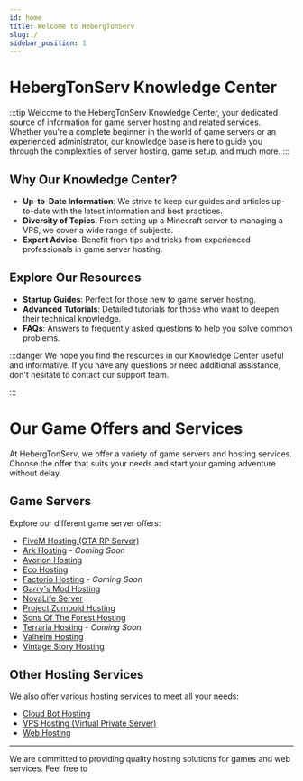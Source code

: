 ```yaml
---
id: home
title: Welcome to HebergTonServ
slug: /
sidebar_position: 1
---
```


# HebergTonServ Knowledge Center
:::tip Welcome to the HebergTonServ Knowledge Center, your dedicated source of information for game server hosting and related services. Whether you're a complete beginner in the world of game servers or an experienced administrator, our knowledge base is here to guide you through the complexities of server hosting, game setup, and much more.
:::

## Why Our Knowledge Center?

- **Up-to-Date Information**: We strive to keep our guides and articles up-to-date with the latest information and best practices.
- **Diversity of Topics**: From setting up a Minecraft server to managing a VPS, we cover a wide range of subjects.
- **Expert Advice**: Benefit from tips and tricks from experienced professionals in game server hosting.

## Explore Our Resources

- **Startup Guides**: Perfect for those new to game server hosting.
- **Advanced Tutorials**: Detailed tutorials for those who want to deepen their technical knowledge.
- **FAQs**: Answers to frequently asked questions to help you solve common problems.

:::danger We hope you find the resources in our Knowledge Center useful and informative. If you have any questions or need additional assistance, don't hesitate to contact our support team.

:::

# Our Game Offers and Services

At HebergTonServ, we offer a variety of game servers and hosting services. Choose the offer that suits your needs and start your gaming adventure without delay.

## Game Servers

Explore our different game server offers:

- [FiveM Hosting (GTA RP Server)](https://hebergtonserv.com/fivem)
- [Ark Hosting](https://hebergtonserv.com/offres/ark) - _Coming Soon_
- [Avorion Hosting](https://hebergtonserv.com/offres/avorion)
- [Eco Hosting](https://hebergtonserv.com/offres/eco)
- [Factorio Hosting](https://hebergtonserv.com/offres/factorio) - _Coming Soon_
- [Garry's Mod Hosting](https://hebergtonserv.com/offres/gmod)
- [NovaLife Server](https://hebergtonserv.com/offres/novalife)
- [Project Zomboid Hosting](https://hebergtonserv.com/offres/projectzomboid)
- [Sons Of The Forest Hosting](https://hebergtonserv.com/offres/sonsoftheforest)
- [Terraria Hosting](https://hebergtonserv.com/offres/terraria) - _Coming Soon_
- [Valheim Hosting](https://hebergtonserv.com/offres/valheim)
- [Vintage Story Hosting](https://hebergtonserv.com/offres/vintage)

## Other Hosting Services

We also offer various hosting services to meet all your needs:

- [Cloud Bot Hosting](https://hebergtonserv.com/offres/bot-hosting)
- [VPS Hosting (Virtual Private Server)](https://hebergtonserv.com/offres/virtual-private-server)
- [Web Hosting](https://hebergtonserv.com/offres/web-hosting)

---

We are committed to providing quality hosting solutions for games and web services. Feel free to
